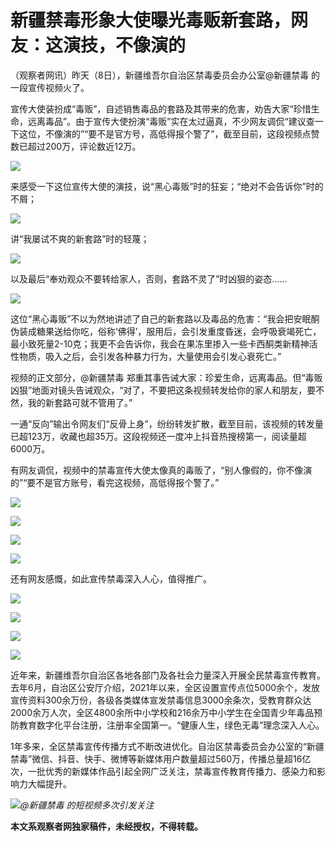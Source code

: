 # 新疆禁毒形象大使曝光毒贩新套路，网友：这演技，不像演的

（观察者网讯）昨天（8日），新疆维吾尔自治区禁毒委员会办公室@新疆禁毒 的一段宣传视频火了。

宣传大使装扮成“毒贩”，自述销售毒品的套路及其带来的危害，劝告大家“珍惜生命，远离毒品”。由于宣传大使扮演“毒贩”实在太过逼真，不少网友调侃“建议查一下这位，不像演的”“要不是官方号，高低得报个警了”，截至目前，这段视频点赞数已超过200万，评论数近12万。

![](https://inews.gtimg.com/newsapp_bt/0/15654483862/1000)

来感受一下这位宣传大使的演技，说“黑心毒贩”时的狂妄；“绝对不会告诉你”时的不屑；

![](https://inews.gtimg.com/newsapp_match/0/15654483867/0)

讲“我屡试不爽的新套路”时的轻蔑；

![](https://inews.gtimg.com/newsapp_match/0/15654483879/0)

以及最后“奉劝观众不要转给家人，否则，套路不灵了”时凶狠的姿态……

![](https://inews.gtimg.com/newsapp_match/0/15654483888/0)

这位“黑心毒贩”不以为然地讲述了自己的新套路以及毒品的危害：“我会把安眠酮伪装成糖果送给你吃，俗称‘佛得’，服用后，会引发重度昏迷，会呼吸衰竭死亡，最小致死量2-10克；我更不会告诉你，我会在果冻里掺入一些卡西酮类新精神活性物质，吸入之后，会引发各种暴力行为，大量使用会引发心衰死亡。”

视频的正文部分，@新疆禁毒
郑重其事告诫大家：珍爱生命，远离毒品。但“毒贩凶狠”地面对镜头告诫观众，“对了，不要把这条视频转发给你的家人和朋友，要不然，我的新套路可就不管用了。”

一通“反向”输出令网友们“反骨上身”，纷纷转发扩散，截至目前，该视频的转发量已超123万，收藏也超35万。这段视频还一度冲上抖音热搜榜第一，阅读量超6000万。

有网友调侃，视频中的禁毒宣传大使太像真的毒贩了，“别人像假的，你不像演的”“要不是官方账号，看完这视频，高低得报个警了。”

![](https://inews.gtimg.com/newsapp_bt/0/15654483918/1000)

![](https://inews.gtimg.com/newsapp_bt/0/15654483920/1000)

![](https://inews.gtimg.com/newsapp_bt/0/15654483922/1000)

![](https://inews.gtimg.com/newsapp_bt/0/15654483924/1000)

还有网友感慨，如此宣传禁毒深入人心，值得推广。

![](https://inews.gtimg.com/newsapp_bt/0/15654483925/1000)

![](https://inews.gtimg.com/newsapp_bt/0/15654483929/1000)

![](https://inews.gtimg.com/newsapp_bt/0/15654483931/1000)

![](https://inews.gtimg.com/newsapp_bt/0/15654483932/1000)

近年来，新疆维吾尔自治区各地各部门及各社会力量深入开展全民禁毒宣传教育。去年6月，自治区公安厅介绍，2021年以来，全区设置宣传点位5000余个，发放宣传资料300余万份，各级各类媒体宣发禁毒信息3000余条次，受教育群众达2000余万人次，全区4800余所中小学校和216余万中小学生在全国青少年毒品预防教育数字化平台注册，注册率全国第一。“健康人生，绿色无毒”理念深入人心。

1年多来，全区禁毒宣传传播方式不断改进优化。自治区禁毒委员会办公室的“新疆禁毒”微信、抖音、快手、微博等新媒体用户数量超过560万，传播总量超16亿次，一批优秀的新媒体作品引起全网广泛关注，禁毒宣传教育传播力、感染力和影响力大幅提升。

![](https://inews.gtimg.com/newsapp_bt/0/15654483933/1000)_@新疆禁毒 的短视频多次引发关注_

**本文系观察者网独家稿件，未经授权，不得转载。**

